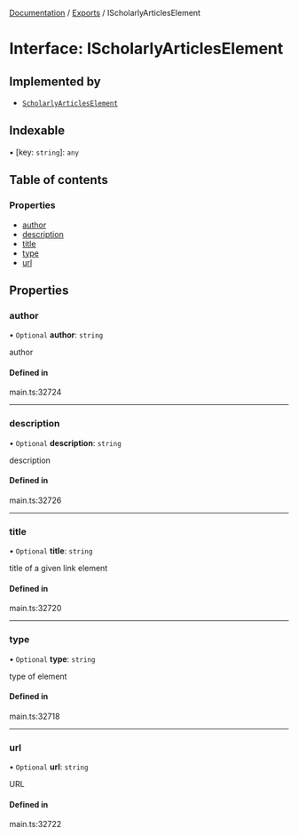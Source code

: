 [Documentation](../README.md) / [Exports](../modules.md) / IScholarlyArticlesElement

# Interface: IScholarlyArticlesElement

## Implemented by

- [`ScholarlyArticlesElement`](../classes/ScholarlyArticlesElement.md)

## Indexable

▪ [key: `string`]: `any`

## Table of contents

### Properties

- [author](IScholarlyArticlesElement.md#author)
- [description](IScholarlyArticlesElement.md#description)
- [title](IScholarlyArticlesElement.md#title)
- [type](IScholarlyArticlesElement.md#type)
- [url](IScholarlyArticlesElement.md#url)

## Properties

### author

• `Optional` **author**: `string`

author

#### Defined in

main.ts:32724

___

### description

• `Optional` **description**: `string`

description

#### Defined in

main.ts:32726

___

### title

• `Optional` **title**: `string`

title of a given link element

#### Defined in

main.ts:32720

___

### type

• `Optional` **type**: `string`

type of element

#### Defined in

main.ts:32718

___

### url

• `Optional` **url**: `string`

URL

#### Defined in

main.ts:32722
